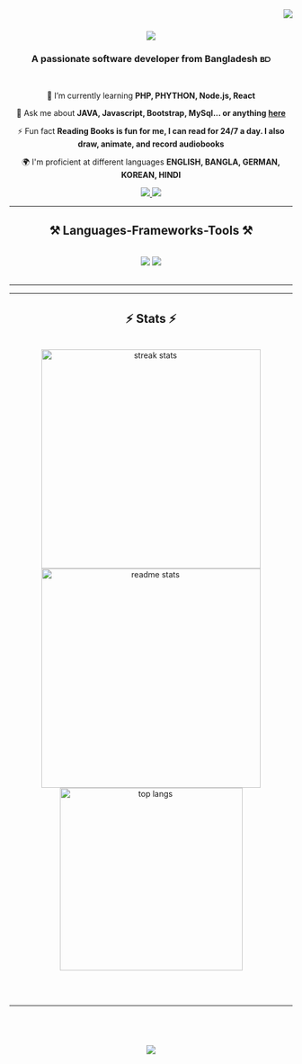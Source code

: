 <img align="right" src="https://visitor-badge.laobi.icu/badge?page_id=malihamohit1100.malihamohit1100" />

<h1 align="center">
    <img src="https://readme-typing-svg.herokuapp.com/?font=Righteous&size=35&center=true&vCenter=true&width=500&height=70&duration=4000&lines=Hi+There!+👋;+I'm+Maliha+Mohit!;" />
</h1>

<h3 align="center">A passionate software developer from Bangladesh ʙ⫐</h3>

<br/>

<div align="center">

 🌱 I’m currently learning **PHP, PHYTHON, Node.js, React**

💬 Ask me about **JAVA, Javascript, Bootstrap, MySql... or anything [here](https://github.com/malihamohit1100/malihamohit1100/issues)**

⚡ Fun fact **Reading Books is fun for me, I can read for 24/7 a day. I also draw, animate, and record audiobooks**
 
🌍 I'm proficient at different languages **ENGLISH, BANGLA, GERMAN, KOREAN, HINDI**

 </div>
 
<div align="center"> 
  <a href="mailto:malihamohit12@gmail.com">
    <img src="https://img.shields.io/badge/Gmail-333333?style=for-the-badge&logo=gmail&logoColor=red" />
  </a>
  <a href="https://www.linkedin.com/in/maliha-mohit-4375842b6/">
    <img src="https://img.shields.io/badge/LinkedIn-0077B5?style=for-the-badge&logo=linkedin&logoColor=white" target="_blank" />
  </a>
  <!-- I have to add portfolio link here
  <a href="">
     <img src="https://img.shields.io/badge/Portfolio-FF5722?style=for-the-badge&logo=todoist&logoColor=white" target="_blank" /> 
  </a>
 <a href="">
    <img src="https://img.shields.io/badge/Duolingo-58CC02?style=for-the-badge&logo=Duolingo&logoColor=white" />
 </a>
<a href="https://www.freecodecamp.org/Maliha-CSE-53-1100">
    <img src="https://img.shields.io/badge/freecodecamp-27273D?style=for-the-badge&logo=freecodecamp&logoColor=white" />
 </a>
 -->
</div>

<hr/>
 
<h2 align="center">⚒️ Languages-Frameworks-Tools ⚒️</h2>
<br/>
<div align="center">
   <img src="https://skillicons.dev/icons?i=react,bootstrap,html,css,vscode,github,git,php,cpp" />
   <img src="https://skillicons.dev/icons?i=nodejs,python,javascript,express,mongodb,c,java,nextjs,mysql,sublime,selenium" /><br>
</div>

<br/>
<hr/>
<!--- *I have to add snake here*
<div align="center">
  <h2>🐍 My Contributions 🐍</h2>
  <br>
  <img alt="" />
  <br/><br/><br/>
</div>
--->
<hr/>

<h2 align="center">⚡ Stats ⚡</h2>
<br>
<div align=center>
  <img width=390 src="https://github-readme-streak-stats-salesp07.vercel.app/?user=malihamohit1100&count_private=true&theme=react&border_radius=10" alt="streak stats"/>
  <img width=390 src="https://github-readme-stats-salesp07.vercel.app/api?username=malihamohit1100&count_private=true&show_icons=true&theme=react&rank_icon=github&border_radius=10" alt="readme stats" />
  <br/>
  <img width=325 align="center" src="https://github-readme-stats-salesp07.vercel.app/api/top-langs/?username=malihamohit1100&langs_count=8&layout=compact&theme=react&border_radius=10&size_weight=0.5&count_weight=0.5&exclude_repo=github-readme-stats" alt="top langs" />
</div>

<br/><br/>

<hr/>

<br/>

<h1 align="center">
    <img src="https://readme-typing-svg.herokuapp.com/?font=Righteous&size=35&center=true&vCenter=true&width=500&height=70&duration=4000&lines=Thank+you!;+For+visiting+my+profile!;" />
</h1>
